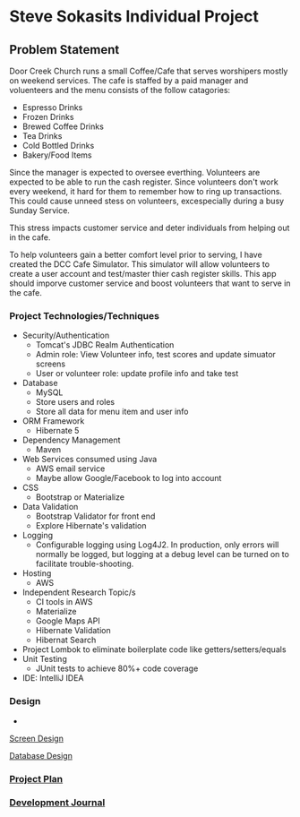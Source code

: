 # Steve Sokasits Individual Project

## Problem Statement
Door Creek Church runs a small Coffee/Cafe that serves worshipers mostly
on weekend services. The cafe is staffed by a paid manager and voluenteers
and the menu consists of the follow catagories:
 
 * Espresso Drinks
 * Frozen Drinks
 * Brewed Coffee Drinks
 * Tea Drinks
 * Cold Bottled Drinks
 * Bakery/Food Items
 
Since the manager is expected to oversee everthing.  Volunteers are 
expected to be able to run the cash register.  Since volunteers don't
work every weekend, it hard for them to remember how to ring up
transactions.  This could cause unneed stess on volunteers, excespecially 
during a busy Sunday Service.  

This stress impacts customer service and deter individuals from helping
 out in the cafe.
 
To help volunteers gain a better comfort level prior to serving, I
have created the DCC Cafe Simulator.  This simulator will allow 
volunteers to create a user account and test/master thier cash register
skills.  This app should imporve customer service and boost volunteers
that want to serve in the cafe.


### Project Technologies/Techniques 

* Security/Authentication
  * Tomcat's JDBC Realm Authentication
  * Admin role: View Volunteer info, test scores and update simuator screens
  * User or volunteer role: update profile info and take test
* Database
  * MySQL
  * Store users and roles
  * Store all data for menu item and user info
* ORM Framework
  * Hibernate 5
* Dependency Management
  * Maven
* Web Services consumed using Java
  * AWS email service
  * Maybe allow Google/Facebook to log into account
* CSS 
  * Bootstrap or Materialize
* Data Validation
  * Bootstrap Validator for front end
  * Explore Hibernate's validation
* Logging
  * Configurable logging using Log4J2. In production, only errors will normally be logged, but logging at a debug level can be turned on to facilitate trouble-shooting. 
* Hosting
  * AWS
* Independent Research Topic/s
  * CI tools in AWS
  * Materialize
  * Google Maps API
  * Hibernate Validation
  * Hibernat Search
* Project Lombok to eliminate boilerplate code like getters/setters/equals
* Unit Testing
  * JUnit tests to achieve 80%+ code coverage 
* IDE: IntelliJ IDEA


### Design

* 
[Screen Design](https://github.com/sokasits31/DCC-Cafe/screenDesigns/screenDesign.md)

[Database Design](DesignDocuments/databaseDiagram.png)

### [Project Plan](ProjectPlan.md)

### [Development Journal](Journal.md)